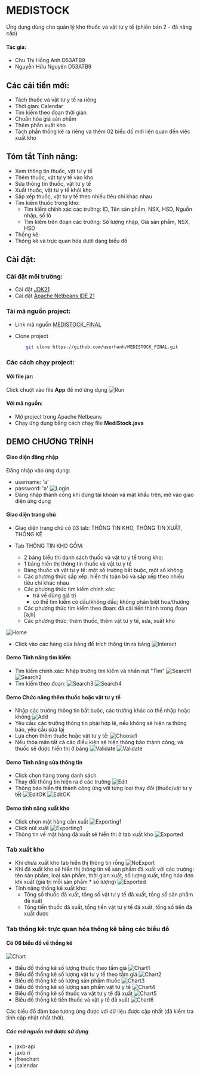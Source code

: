 # MEDISTOCK

Ứng dụng dùng cho quản lý kho thuốc và vật tư y tế (phiên bản 2 - đã nâng cấp)

#### Tác giả:

- Chu Thị Hồng Anh D53ATB9
- Nguyễn Hữu Nguyên D53ATB9

## Các cải tiến mới:

- Tách thuốc và vật tư y tế ra riêng
- Thời gian: Calendar
- Tìm kiếm theo đoạn thời gian
- Chuẩn hóa giá sản phẩm
- Thêm phần xuất kho
- Tách phần thống kê ra riêng và thêm 02 biểu đồ mới liên quan đến việc xuất kho

## Tóm tắt Tính năng:

- Xem thông tin thuốc, vật tư y tế
- Thêm thuốc, vật tư y tế vào kho
- Sửa thông tin thuốc, vật tư y tế
- Xuất thuốc, vật tư y tế khỏi kho
- Sắp xếp thuốc, vật tư y tế theo nhiều tiêu chí khác nhau
- Tìm kiếm thuốc trong kho:
  - Tìm kiếm chính xác các trường: ID, Tên sản phẩm, NSX, HSD, Nguồn nhập, số lô
  - Tìm kiếm trên đoạn các trường: Số lượng nhập, Giá sản phẩm, NSX, HSD
- Thống kê:
- Thống kê và trực quan hóa dưới dạng biểu đồ

## Cài đặt:

### Cài đặt môi trường:

- Cài đặt [JDK21](https://www.oracle.com/java/technologies/javase/jdk21-archive-downloads.html)
- Cài đặt [Apache Netbeans IDE 21](https://netbeans.apache.org/front/main/download/nb21/)

### Tải mã nguồn project:

- Link mã nguồn [MEDISTOCK_FINAL](https://github.com/userhanh/MEDISTOCK_FINAL.git)
- Clone project

  ```bash
      git clone https://github.com/userhanh/MEDISTOCK_FINAL.git
  ```

### Các cách chạy project:

#### Với file jar:

Click chuột vào file **App** để mở ứng dụng
![Run](https://github.com/userhanh/MEDISTOCK_FINAL/blob/master/Images/1.jpg)

#### Với mã nguồn:

- Mở project trong Apache Netbeans
- Chạy ứng dụng bằng cách chạy file **MediStock.java**

## DEMO CHƯƠNG TRÌNH

#### Giao diện đăng nhập

Đăng nhập vào ứng dụng:

- username: 'a'
- password: 'a'
  ![Login](https://github.com/userhanh/MEDISTOCK_FINAL/blob/master/Images/2.jpg)
- Đăng nhập thành công khi đúng tài khoản và mật khẩu trên, mở vào giao diện ứng dụng

#### Giao diện trang chủ

- Giao diện trang chủ có 03 tab: THÔNG TIN KHO, THÔNG TIN XUẤT, THỐNG KÊ
- Tab THÔNG TIN KHO GỒM:

  - 2 bảng biểu thị danh sách thuốc và vật tư y tế trong kho;
  - 1 bảng hiển thị thông tin thuốc và vật tư y tế
  - Bảng thuốc và vật tư y tế: một số trường bắt buộc, một số không
  - Các phương thức sắp xếp: hiển thị toàn bộ và sắp xếp theo nhiều tiêu chí khác nhau
  - Các phương thức tìm kiếm chính xác:
    - trả về đúng giá trị
    - có thể tìm kiếm có dấu/không dấu; không phân biệt hoa/thường
  - Các phương thức tìm kiếm theo đoạn: đã cải tiến thành trong đoạn [a,b]
  - Các phương thức: thêm thuốc, thêm vật tư y tế, sửa, xuất kho

![Home](https://github.com/userhanh/MEDISTOCK_FINAL/blob/master/Images/3.jpg)

- Click vào các hàng của bảng để trích thông tin ra bảng
  ![Interact](https://github.com/userhanh/MEDISTOCK_FINAL/blob/master/Images/8.jpg)

#### Demo Tính năng tìm kiếm

- Tìm kiếm chính xác: Nhập trường tìm kiếm và nhấn nút "Tìm"
  ![Search1](https://github.com/userhanh/MEDISTOCK_FINAL/blob/master/Images/4.jpg)
  ![Search2](https://github.com/userhanh/MEDISTOCK_FINAL/blob/master/Images/5.jpg)
- Tìm kiếm theo đoạn:
  ![Search3](https://github.com/userhanh/MEDISTOCK_FINAL/blob/master/Images/6.jpg)
  ![Search4](https://github.com/userhanh/MEDISTOCK_FINAL/blob/master/Images/7.jpg)

#### Demo Chức năng thêm thuốc hoặc vật tư y tế

- Nhập các trường thông tin bắt buộc, các trường khác có thể nhập hoặc không
  ![Add](https://github.com/userhanh/MEDISTOCK_FINAL/blob/master/Images/9.jpg)
- Yêu cầu: các trường thông tin phải hợp lệ, nếu không sẽ hiện ra thông báo, yêu cầu sửa lại
- Lựa chọn thêm thuốc hoặc vật tư y tế:
  ![Choose1](https://github.com/userhanh/MEDISTOCK_FINAL/blob/master/Images/12.jpg)
- Nếu thỏa mãn tất cả các điều kiện sẽ hiện thông báo thành công, và thuốc sẽ được hiển thị ở bảng
  ![Validate](https://github.com/userhanh/MEDISTOCK_FINAL/blob/master/Images/10.jpg)
  ![Validate](https://github.com/userhanh/MEDISTOCK_FINAL/blob/master/Images/11.jpg)

#### Demo Tính năng sửa thông tin

- Click chọn hàng trong danh sách
- Thay đổi thông tin hiện ra ở các trường
  ![Edit](https://github.com/userhanh/MEDISTOCK_FINAL/blob/master/Images/13.jpg)
- Thông báo hiển thị thành công ứng với từng loại thay đổi (thuốc/vật tư y tế)
  ![EditOK](https://github.com/userhanh/MEDISTOCK_FINAL/blob/master/Images/14.jpg)
  ![EditOK](https://github.com/userhanh/MEDISTOCK_FINAL/blob/master/Images/15.jpg)

#### Demo tính năng xuất kho

- Click chọn mặt hàng cần xuất
  ![Exporting1](https://github.com/userhanh/MEDISTOCK_FINAL/blob/master/Images/17.jpg)
- Click nút xuất
  ![Exporting1](https://github.com/userhanh/MEDISTOCK_FINAL/blob/master/Images/18.jpg)
- Thông tin về mặt hàng đã xuất sẽ hiển thị ở tab xuất kho
  ![Exported](https://github.com/userhanh/MEDISTOCK_FINAL/blob/master/Images/19.jpg)

### Tab xuất kho

- Khi chưa xuất kho tab hiển thị thông tin rỗng
  ![NoExport](https://github.com/userhanh/MEDISTOCK_FINAL/blob/master/Images/16.jpg)
- Khi đã xuất kho sẽ hiển thị thông tin về sản phẩm đã xuất với các trường: tên sản phẩm, loại sản phẩm, thời gian xuất, số lượng xuất, tổng hóa đơn khi xuất (giá trị mỗi sản phẩm \* số lượng)
  ![Exported](https://github.com/userhanh/MEDISTOCK_FINAL/blob/master/Images/20.jpg)
- Tính năng thống kê xuất kho:
  - Tổng số thuốc đã xuất, tổng số vật tư y tế đã xuất, tổng số sản phẩm đã xuất
  - Tổng tiền thuốc đã xuất, tổng tiền vật tư y tế đã xuất, tổng số tiền đã xuất được

### Tab thống kê: trực quan hóa thống kê bằng các biểu đồ

#### Có 06 biểu đồ về thống kê

![Chart](https://github.com/userhanh/MEDISTOCK_FINAL/blob/master/Images/27.jpg)

- Biểu đồ thống kê số lượng thuốc theo tầm giá
  ![Chart1](https://github.com/userhanh/MEDISTOCK_FINAL/blob/master/Images/21.jpg)
- Biểu đồ thống kê số lượng vật tư y tế theo tầm giá
  ![Chart2](https://github.com/userhanh/MEDISTOCK_FINAL/blob/master/Images/22.jpg)
- Biểu đồ thống kê số lượng sản phẩm thuốc
  ![Chart3](https://github.com/userhanh/MEDISTOCK_FINAL/blob/master/Images/24.jpg)
- Biểu đồ thống kê số lượng sản phẩm vật tư y tế
  ![Chart4](https://github.com/userhanh/MEDISTOCK_FINAL/blob/master/Images/23.jpg)
- Biểu đồ thống kê số thuốc và vật tư y tế đã xuất
  ![Chart5](https://github.com/userhanh/MEDISTOCK_FINAL/blob/master/Images/25.jpg)
- Biểu đồ thống kê tiền thuốc và vật y tế đã xuất
  ![Chart6](https://github.com/userhanh/MEDISTOCK_FINAL/blob/master/Images/26.jpg)

Các biểu đồ đảm bảo tương ứng được với dữ liệu được cập nhất (đã kiểm tra tính cập nhật nhất thời).

##### Các mã nguồn mở được sử dụng

- jaxb-api
- jaxb ri
- jfreechart
- jcalendar
